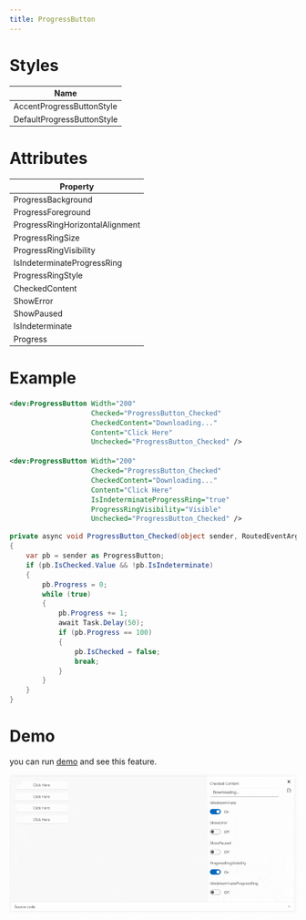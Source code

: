 ```yaml
---
title: ProgressButton
---
```


# Styles
|Name|
|-|
|AccentProgressButtonStyle|
|DefaultProgressButtonStyle|

# Attributes
|Property|
|-|
|ProgressBackground|
|ProgressForeground|
|ProgressRingHorizontalAlignment|
|ProgressRingSize|
|ProgressRingVisibility|
|IsIndeterminateProgressRing|
|ProgressRingStyle|
|CheckedContent|
|ShowError|
|ShowPaused|
|IsIndeterminate|
|Progress|


# Example

```xml
<dev:ProgressButton Width="200"
                    Checked="ProgressButton_Checked"
                    CheckedContent="Downloading..."
                    Content="Click Here"
                    Unchecked="ProgressButton_Checked" />

<dev:ProgressButton Width="200"
                    Checked="ProgressButton_Checked"
                    CheckedContent="Downloading..."
                    Content="Click Here"
                    IsIndeterminateProgressRing="true"
                    ProgressRingVisibility="Visible"
                    Unchecked="ProgressButton_Checked" />
```

```cs
private async void ProgressButton_Checked(object sender, RoutedEventArgs e)
{
    var pb = sender as ProgressButton;
    if (pb.IsChecked.Value && !pb.IsIndeterminate)
    {
        pb.Progress = 0;
        while (true)
        {
            pb.Progress += 1;
            await Task.Delay(50);
            if (pb.Progress == 100)
            {
                pb.IsChecked = false;
                break;
            }
        }
    }
}
```

# Demo
you can run [demo](https://github.com/Ghost1372/DevWinUI) and see this feature.

![DevWinUI](https://raw.githubusercontent.com/ghost1372/DevWinUI-Resources/refs/heads/main/DevWinUI-Docs/ProgressButton.gif)
